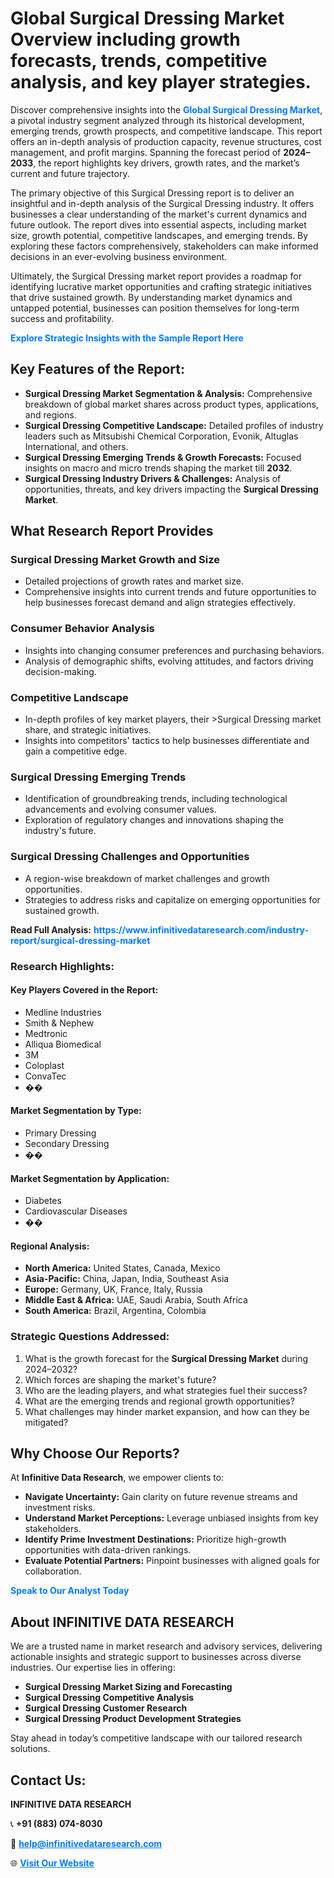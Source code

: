 <h1>Global Surgical Dressing Market Overview including growth forecasts, trends, competitive analysis, and key player strategies.</h1>
<p>
Discover comprehensive insights into the 
<a href="https://www.infinitivedataresearch.com/industry-report/surgical-dressing-market" rel="dofollow" style="color: #007BFF; text-decoration: none;"><strong>Global Surgical Dressing Market</strong></a>, a pivotal industry segment analyzed through its historical development, emerging trends, growth prospects, and competitive landscape. This report offers an in-depth analysis of production capacity, revenue structures, cost management, and profit margins. Spanning the forecast period of <strong>2024–2033</strong>, the report highlights key drivers, growth rates, and the market’s current and future trajectory.
</p>
<p>
The primary objective of this Surgical Dressing report is to deliver an insightful and in-depth analysis of the Surgical Dressing industry. It offers businesses a clear understanding of the market's current dynamics and future outlook. The report dives into essential aspects, including market size, growth potential, competitive landscapes, and emerging trends. By exploring these factors comprehensively, stakeholders can make informed decisions in an ever-evolving business environment.
</p>
<p>
Ultimately, the Surgical Dressing market report provides a roadmap for identifying lucrative market opportunities and crafting strategic initiatives that drive sustained growth. By understanding market dynamics and untapped potential, businesses can position themselves for long-term success and profitability.
</p>
<p>
<a href="https://www.infinitivedataresearch.com/request-sample/reportId=109888" style="color: #007BFF; text-decoration: none;"><strong>Explore Strategic Insights with the Sample Report Here</strong></a>
</p>

<h2>Key Features of the Report:</h2>
<ul>
<li><strong>Surgical Dressing Market Segmentation & Analysis:</strong> Comprehensive breakdown of global market shares across product types, applications, and regions.</li>
<li><strong>Surgical Dressing Competitive Landscape:</strong> Detailed profiles of industry leaders such as Mitsubishi Chemical Corporation, Evonik, Altuglas International, and others.</li>
<li><strong>Surgical Dressing Emerging Trends & Growth Forecasts:</strong> Focused insights on macro and micro trends shaping the market till <strong>2032</strong>.</li>
<li><strong>Surgical Dressing Industry Drivers & Challenges:</strong> Analysis of opportunities, threats, and key drivers impacting the <strong>Surgical Dressing Market</strong>.</li>
</ul>

<h2>What Research Report Provides</h2>
<h3>Surgical Dressing Market Growth and Size</h3>
<ul>
<li>Detailed projections of growth rates and market size.</li>
<li>Comprehensive insights into current trends and future opportunities to help businesses forecast demand and align strategies effectively.</li>
</ul>

<h3>Consumer Behavior Analysis</h3>
<ul>
<li>Insights into changing consumer preferences and purchasing behaviors.</li>
<li>Analysis of demographic shifts, evolving attitudes, and factors driving decision-making.</li>
</ul>

<h3>Competitive Landscape</h3>
<ul>
<li>In-depth profiles of key market players, their >Surgical Dressing market share, and strategic initiatives.</li>
<li>Insights into competitors' tactics to help businesses differentiate and gain a competitive edge.</li>
</ul>

<h3>Surgical Dressing Emerging Trends</h3>
<ul>
<li>Identification of groundbreaking trends, including technological advancements and evolving consumer values.</li>
<li>Exploration of regulatory changes and innovations shaping the industry's future.</li>
</ul>

<h3>Surgical Dressing Challenges and Opportunities</h3>
<ul>
<li>A region-wise breakdown of market challenges and growth opportunities.</li>
<li>Strategies to address risks and capitalize on emerging opportunities for sustained growth.</li>
</ul>
<p><strong>Read Full Analysis:</strong> <a href="https://www.infinitivedataresearch.com/industry-report/surgical-dressing-market" rel="dofollow" style="color: #007BFF; text-decoration: none;"><strong>https://www.infinitivedataresearch.com/industry-report/surgical-dressing-market</strong></a></p>
<h3>Research Highlights:</h3>
<h4>Key Players Covered in the Report:</h4>
<ul><li>Medline Industries</li><li>Smith &amp; Nephew</li><li>Medtronic</li><li>Alliqua Biomedical</li><li>3M</li><li>Coloplast</li><li>ConvaTec</li><li>��</li></ul>
<h4>Market Segmentation by Type:</h4>
<ul><li>Primary Dressing</li><li>Secondary Dressing</li><li>��</li></ul>
<h4>Market Segmentation by Application:</h4>
<ul><li>Diabetes</li><li>Cardiovascular Diseases</li><li>��</li></ul>

<h4>Regional Analysis:</h4>
<ul>
<li><strong>North America:</strong> United States, Canada, Mexico</li>
<li><strong>Asia-Pacific:</strong> China, Japan, India, Southeast Asia</li>
<li><strong>Europe:</strong> Germany, UK, France, Italy, Russia</li>
<li><strong>Middle East & Africa:</strong> UAE, Saudi Arabia, South Africa</li>
<li><strong>South America:</strong> Brazil, Argentina, Colombia</li>
</ul>

<h3>Strategic Questions Addressed:</h3>
<ol>
<li>What is the growth forecast for the <strong>Surgical Dressing Market</strong> during 2024–2032?</li>
<li>Which forces are shaping the market's future?</li>
<li>Who are the leading players, and what strategies fuel their success?</li>
<li>What are the emerging trends and regional growth opportunities?</li>
<li>What challenges may hinder market expansion, and how can they be mitigated?</li>
</ol>

<h2>Why Choose Our Reports?</h2>
<p>At <strong>Infinitive Data Research</strong>, we empower clients to:</p>
<ul>
<li><strong>Navigate Uncertainty:</strong> Gain clarity on future revenue streams and investment risks.</li>
<li><strong>Understand Market Perceptions:</strong> Leverage unbiased insights from key stakeholders.</li>
<li><strong>Identify Prime Investment Destinations:</strong> Prioritize high-growth opportunities with data-driven rankings.</li>
<li><strong>Evaluate Potential Partners:</strong> Pinpoint businesses with aligned goals for collaboration.</li>
</ul>
<p><a href="https://www.infinitivedataresearch.com/industry-report/surgical-dressing-market" rel="dofollow" style="color: #007BFF; text-decoration: none;"><strong>Speak to Our Analyst Today</strong></a></p>

<h2>About INFINITIVE DATA RESEARCH</h2>
<p>We are a trusted name in market research and advisory services, delivering actionable insights and strategic support to businesses across diverse industries. Our expertise lies in offering:</p>
<ul>
<li><strong>Surgical Dressing Market Sizing and Forecasting</strong></li>
<li><strong>Surgical Dressing Competitive Analysis</strong></li>
<li><strong>Surgical Dressing Customer Research</strong></li>
<li><strong>Surgical Dressing Product Development Strategies</strong></li>
</ul>
<p>Stay ahead in today’s competitive landscape with our tailored research solutions.</p>

<h2>Contact Us:</h2>
<p><strong>INFINITIVE DATA RESEARCH</strong></p>
<p>📞 <strong>+91 (883) 074-8030</strong></p>
<p>📧 <strong><a href="mailto:help@infinitivedataresearch.com" style="color: #007BFF;">help@infinitivedataresearch.com</a></strong></p>
<p>🌐 <strong><a href="https://www.infinitivedataresearch.com" rel="dofollow" style="color: #007BFF;">Visit Our Website</a></strong></p>
